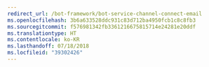 ```yaml
---
redirect_url: /bot-framework/bot-service-channel-connect-email
ms.openlocfilehash: 3b6a633528ddc931c83d712ba4950fcb1c8c8fb3
ms.sourcegitcommit: f576981342fb3361216675815714e24281e20ddf
ms.translationtype: HT
ms.contentlocale: ko-KR
ms.lasthandoff: 07/18/2018
ms.locfileid: "39302426"
---
```

